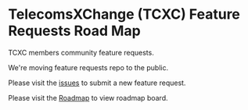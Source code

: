 # TelecomsXChange (TCXC) Feature Requests Road Map

TCXC members community feature requests.

We're moving feature requests repo to the public. 

Please visit the [issues](https://github.com/telecomsxchange/feature_requests/issues) to submit a new feature request.

Please visit the [Roadmap](https://github.com/telecomsxchange/feature_requests/projects/1) to view roadmap board.


